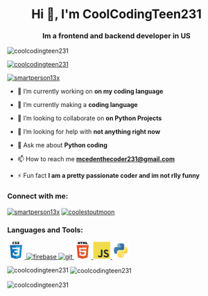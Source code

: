 <h1 align="center">Hi 👋, I'm CoolCodingTeen231</h1>
<h3 align="center">Im a frontend and backend developer in US</h3>

<p align="left"> <img src="https://komarev.com/ghpvc/?username=coolcodingteen231&label=Profile%20views&color=0e75b6&style=flat" alt="coolcodingteen231" /> </p>

<p align="left"> <a href="https://github.com/ryo-ma/github-profile-trophy"><img src="https://github-profile-trophy.vercel.app/?username=coolcodingteen231" alt="coolcodingteen231" /></a> </p>

<p align="left"> <a href="https://twitter.com/smartperson13x" target="blank"><img src="https://img.shields.io/twitter/follow/smartperson13x?logo=twitter&style=for-the-badge" alt="smartperson13x" /></a> </p>

- 🔭 I’m currently working on **on my coding language**

- 🌱 I’m currently making a **coding language**

- 👯 I’m looking to collaborate on **on Python Projects**

- 🤝 I’m looking for help with **not anything right now**

- 💬 Ask me about **Python coding**

- 📫 How to reach me **mcedenthecoder231@gmail.com**

- ⚡ Fun fact **I am a pretty passionate coder and im not rlly funny**

<h3 align="left">Connect with me:</h3>
<p align="left">
<a href="https://twitter.com/smartperson13x" target="blank"><img align="center" src="https://raw.githubusercontent.com/rahuldkjain/github-profile-readme-generator/master/src/images/icons/Social/twitter.svg" alt="smartperson13x" height="30" width="40" /></a>
<a href="https://www.youtube.com/@DaCoolMoon" target="blank"><img align="center" src="https://raw.githubusercontent.com/rahuldkjain/github-profile-readme-generator/master/src/images/icons/Social/youtube.svg" alt="coolestoutmoon" height="30" width="40" /></a>
</p>

<h3 align="left">Languages and Tools:</h3>
<p align="left"> <a href="https://www.w3schools.com/css/" target="_blank" rel="noreferrer"> <img src="https://raw.githubusercontent.com/devicons/devicon/master/icons/css3/css3-original-wordmark.svg" alt="css3" width="40" height="40"/> </a> <a href="https://firebase.google.com/" target="_blank" rel="noreferrer"> <img src="https://www.vectorlogo.zone/logos/firebase/firebase-icon.svg" alt="firebase" width="40" height="40"/> </a> <a href="https://git-scm.com/" target="_blank" rel="noreferrer"> <img src="https://www.vectorlogo.zone/logos/git-scm/git-scm-icon.svg" alt="git" width="40" height="40"/> </a> <a href="https://www.w3.org/html/" target="_blank" rel="noreferrer"> <img src="https://raw.githubusercontent.com/devicons/devicon/master/icons/html5/html5-original-wordmark.svg" alt="html5" width="40" height="40"/> </a> <a href="https://developer.mozilla.org/en-US/docs/Web/JavaScript" target="_blank" rel="noreferrer"> <img src="https://raw.githubusercontent.com/devicons/devicon/master/icons/javascript/javascript-original.svg" alt="javascript" width="40" height="40"/> </a> </a> <a href="https://www.python.org" target="_blank" rel="noreferrer"> <img src="https://raw.githubusercontent.com/devicons/devicon/master/icons/python/python-original.svg" alt="python" width="40" height="40"/> </a> </p>

<p><img align="left" src="https://github-readme-stats.vercel.app/api/top-langs?username=coolcodingteen231&show_icons=true&locale=en&layout=compact" alt="coolcodingteen231" /></p>

<p>&nbsp;<img align="center" src="https://github-readme-stats.vercel.app/api?username=coolcodingteen231&show_icons=true&locale=en" alt="coolcodingteen231" /></p>

<p><img align="center" src="https://github-readme-streak-stats.herokuapp.com/?user=coolcodingteen231&" alt="coolcodingteen231" /></p>
